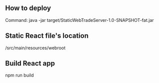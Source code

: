 ## How to deploy
Command: java -jar target/StaticWebTradeServer-1.0-SNAPSHOT-fat.jar

## Static React file's location
/src/main/resources/webroot

## Build React app
npm run build


